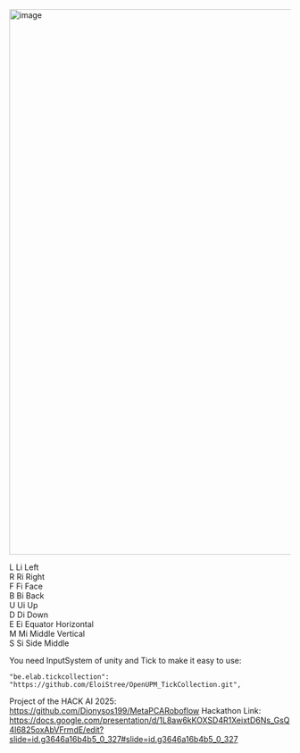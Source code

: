 <img width="1900" height="977" alt="image" src="https://github.com/user-attachments/assets/102c744b-60dd-45f6-a354-79c4fa39197d" />

L Li Left   
R Ri Right   
F Fi Face  
B Bi Back  
U Ui Up   
D Di Down  
E Ei Equator Horizontal  
M Mi Middle Vertical  
S Si Side Middle  


You need InputSystem of unity and Tick to make it easy to use:  
```
"be.elab.tickcollection": "https://github.com/EloiStree/OpenUPM_TickCollection.git", 
```


Project of the HACK AI 2025: https://github.com/Dionysos199/MetaPCARoboflow
Hackathon
Link:
https://docs.google.com/presentation/d/1L8aw6kKOXSD4R1XeixtD6Ns_GsQ4l6825oxAbVFrmdE/edit?slide=id.g3646a16b4b5_0_327#slide=id.g3646a16b4b5_0_327
